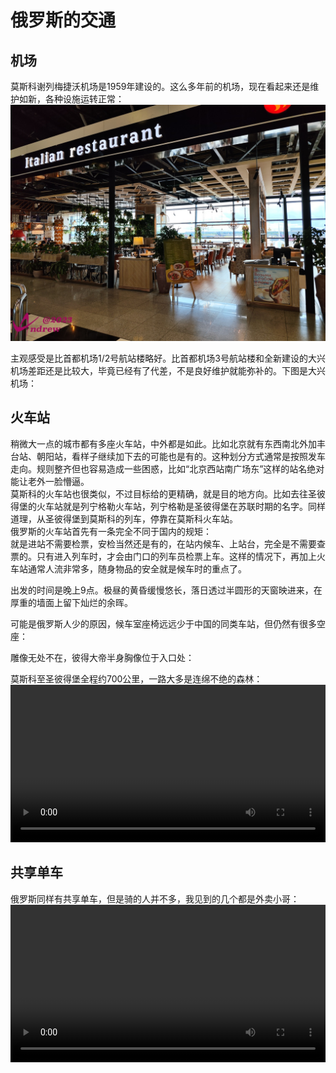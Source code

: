 # 俄罗斯的交通

## 机场
莫斯科谢列梅捷沃机场是1959年建设的。这么多年前的机场，现在看起来还是维护如新，各种设施运转正常：  
![](src/assets/imgs/IMG_20230605_160832.dest.jpg)

主观感受是比首都机场1/2号航站楼略好。比首都机场3号航站楼和全新建设的大兴机场差距还是比较大，毕竟已经有了代差，不是良好维护就能弥补的。下图是大兴机场：  


## 火车站
稍微大一点的城市都有多座火车站，中外都是如此。比如北京就有东西南北外加丰台站、朝阳站，看样子继续加下去的可能也是有的。这种划分方式通常是按照发车走向。规则整齐但也容易造成一些困惑，比如“北京西站南广场东”这样的站名绝对能让老外一脸懵逼。  
莫斯科的火车站也很类似，不过目标给的更精确，就是目的地方向。比如去往圣彼得堡的火车站就是列宁格勒火车站，列宁格勒是圣彼得堡在苏联时期的名字。同样道理，从圣彼得堡到莫斯科的列车，停靠在莫斯科火车站。  
俄罗斯的火车站首先有一条完全不同于国内的规矩：  
就是进站不需要检票，安检当然还是有的，在站内候车、上站台，完全是不需要查票的。只有进入列车时，才会由门口的列车员检票上车。这样的情况下，再加上火车站通常人流非常多，随身物品的安全就是候车时的重点了。  


出发的时间是晚上9点。极昼的黄昏缓慢悠长，落日透过半圆形的天窗映进来，在厚重的墙面上留下灿烂的余晖。  


可能是俄罗斯人少的原因，候车室座椅远远少于中国的同类车站，但仍然有很多空座：  


雕像无处不在，彼得大帝半身胸像位于入口处：  


莫斯科至圣彼得堡全程约700公里，一路大多是连绵不绝的森林：  
<video width='100%' controls>
    <source src='src/assets/videos/VID_20230604_071849.dest.mp4' type='video/mp4'>
</video>

## 共享单车
俄罗斯同样有共享单车，但是骑的人并不多，我见到的几个都是外卖小哥：  
<video width='100%' controls>
    <source src='src/assets/videos/VID_20230530_164516.dest.mp4' type='video/mp4'>
</video>


